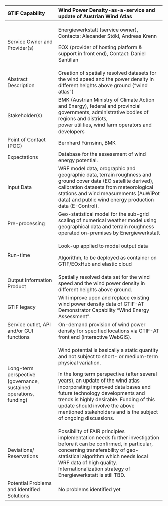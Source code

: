 ﻿|GTIF Capability|**Wind Power Density-as-a-service and update of Austrian Wind Atlas**|
| :- | :- |
|Service Owner and Provider(s)|<p>Energiewerkstatt (service owner), Contacts: Alexander Stökl, Andreas Krenn</p><p>EOX (provider of hosting platform & support in front end), Contact: Daniel Santillan</p>|
|Abstract Description|Creation of spatially resolved datasets for the wind speed and the power density in different heights above ground (“wind atlas”)|
|Stakeholder(s)|BMK (Austrian Ministry of Climate Action and Energy), federal and provincial governments, administrative bodies of regions and districts,<br>power utilities, wind farm operators and developers|
|Point of Contact (POC)|Bernhard Fürnsinn, BMK|
|Expectations|Database for the assessment of wind energy potential.|
|Input Data|WRF model data, orographic and geographic data, terrain roughness and ground cover data (EO satellite derived), calibration datasets from meteorological stations and wind measurements (AuWiPot data) and public wind energy production data (E-Control).|
|Pre-processing|Geo-statistical model for the sub-grid scaling of numerical weather model using geographical data and terrain roughness operated on-premises by Energiewerkstatt|
|Run-time|<p>Look-up applied to model output data</p><p>Algorithm, to be deployed as container on GTIF/EOxHub and elastic cloud</p>|
|Output Information Product|Spatially resolved data set for the wind speed and the wind power density in different heights above ground.|
|GTIF legacy|Will improve upon and replace existing wind power density data of GTIF-AT Demonstrator Capability “Wind Energy Assessment”. |
|Service outlet, API and/or GUI functions|On-demand provision of wind power density for specified locations via GTIF-AT front end (interactive WebGIS).|
|Long-term perspective (governance, sustained operations, funding)|<p>Wind potential is basically a static quantity and not subject to short- or medium-term physical variation.</p><p>In the long term perspective (after several years), an update of the wind atlas incorporating improved data bases and future technology developments and trends is highly desirable. Funding of this update should involve the above mentioned stakeholders and is the subject of ongoing discussions.</p>|
|Deviations/ Reservations|Possibility of FAIR principles implementation needs further investigation before it can be confirmed, in particular, concerning transferability of geo-statistical algorithm which needs local WRF data of high quality. Internationalization strategy of Energiewerkstatt is still TBD.|
|Potential Problems and Identified Solutions|No problems identified yet|

